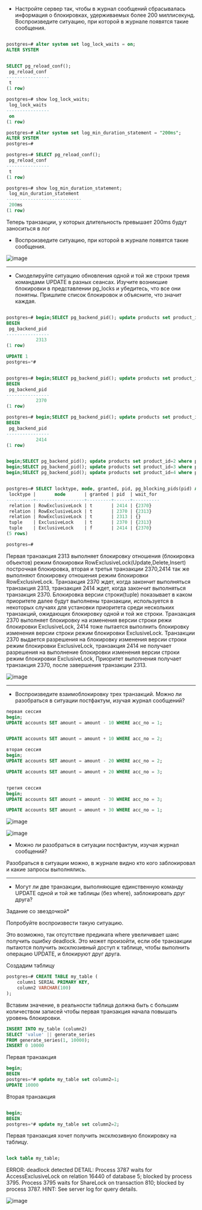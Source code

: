 
* Настройте сервер так, чтобы в журнал сообщений сбрасывалась информация о блокировках, удерживаемых более 200 миллисекунд. Воспроизведите ситуацию, при которой в журнале появятся такие сообщения.

```sql

postgres=# alter system set log_lock_waits = on;
ALTER SYSTEM


SELECT pg_reload_conf();
 pg_reload_conf
----------------
 t
(1 row)

postgres=# show log_lock_waits;
 log_lock_waits
----------------
 on
(1 row)

```

```sql
postgres=# alter system set log_min_duration_statement = "200ms";
ALTER SYSTEM
postgres=#

postgres=# SELECT pg_reload_conf();
 pg_reload_conf
----------------
 t
(1 row)

postgres=# show log_min_duration_statement;
 log_min_duration_statement
----------------------------
 200ms
(1 row)

```

Теперь транзакции, у которых длительность превышает 200ms будут заноситься в лог

* Воспроизведите ситуацию, при которой в журнале появятся такие сообщения.

![image](https://github.com/VyacheslavIT/postgre/assets/136000255/dfc05f6a-cc08-4635-94ea-e7e646d4d57a)


--------------------


* Смоделируйте ситуацию обновления одной и той же строки тремя командами UPDATE в разных сеансах. Изучите возникшие блокировки в представлении pg_locks и убедитесь, что все они понятны. Пришлите список блокировок и объясните, что значит каждая.

```sql

postgres=# begin;SELECT pg_backend_pid(); update products set product_id=2 where product_id=1;
BEGIN
 pg_backend_pid
----------------
           2313
(1 row)

UPDATE 1
postgres=*#

```

```sql

postgres=# begin;SELECT pg_backend_pid(); update products set product_id=3 where product_id=1;
BEGIN
 pg_backend_pid
----------------
           2370
(1 row)


```

```sql
postgres=# begin;SELECT pg_backend_pid(); update products set product_id=4 where product_id=1;
BEGIN
 pg_backend_pid
----------------
           2414
(1 row)

```

```sql

begin;SELECT pg_backend_pid(); update products set product_id=2 where product_id=1; 
begin;SELECT pg_backend_pid(); update products set product_id=3 where product_id=1; 
begin;SELECT pg_backend_pid(); update products set product_id=4 where product_id=1; 

```


```sql

postgres=# SELECT locktype, mode, granted, pid, pg_blocking_pids(pid) AS wait_for FROM pg_locks WHERE relation = 'products'::regclass;
 locktype |       mode       | granted | pid  | wait_for
----------+------------------+---------+------+----------
 relation | RowExclusiveLock | t       | 2414 | {2370}
 relation | RowExclusiveLock | t       | 2370 | {2313}
 relation | RowExclusiveLock | t       | 2313 | {}
 tuple    | ExclusiveLock    | t       | 2370 | {2313}
 tuple    | ExclusiveLock    | f       | 2414 | {2370}
(5 rows)

postgres=#

```



Первая транзакция 2313 выполняет блокировку отношения (блокировка объектов) режим блокировки RowExclusiveLock(Update,Delete,Insert) построчная блокировка, вторая и третья транзакции 2370,2414 так же выполняют блокировку отношения режим блокировки RowExclusiveLock. Транзакция 2370 ждет, когда закончит выполняться транзакция 2313, транзакция 2414 ждет, когда закончит выполняться транзакция 2370.
Блокировка версии строки(tuple) показывает в каком приоритете далее будут выполнены транзакции, используется в некоторых случаях для установки приоритета среди нескольких транзакций, ожидающих блокировку одной и той же строки. Транзакция 2370 выполняет блокировку на изменения версии строки режи блокировки ExclusiveLock, 2414 тоже пытается выполнить блокировку изменения версии строки режим блокировки ExclusiveLock. Транзакции 2370 выдается разрешения на блокировку изменения версии строки режим блокировки ExclusiveLock, транзакция 2414 не получает разрешения на выполнение блокировки изменения версии строки режим блокировки ExclusiveLock, Приоритет выполнения получает транзакция 2370, после завершения транзакции 2313.



![image](https://github.com/VyacheslavIT/postgre/assets/136000255/3944dd62-c6a9-4e9e-9362-fc791171d014)




---------------------


* Воспроизведите взаимоблокировку трех транзакций. Можно ли разобраться в ситуации постфактум, изучая журнал сообщений?
```sql
первая сессия
begin;
UPDATE accounts SET amount = amount - 10 WHERE acc_no = 1;


UPDATE accounts SET amount = amount + 10 WHERE acc_no = 2;

вторая сессия
begin;
UPDATE accounts SET amount = amount - 20 WHERE acc_no = 2;

UPDATE accounts SET amount = amount + 20 WHERE acc_no = 3;


третия сессия
begin;
UPDATE accounts SET amount = amount - 30 WHERE acc_no = 3;

UPDATE accounts SET amount = amount + 30 WHERE acc_no = 1;
```

![image](https://github.com/VyacheslavIT/postgre/assets/136000255/3478d6df-e55b-4875-bc31-c5d65b4b43d3)

![image](https://github.com/VyacheslavIT/postgre/assets/136000255/717d9e07-be2f-4e70-b32a-8577d42fd6ab)

* Можно ли разобраться в ситуации постфактум, изучая журнал сообщений?

Разобраться в ситуации можно, в журнале видно кто кого заблокировал и какие запросы выполнялись.


---------------------


* Могут ли две транзакции, выполняющие единственную команду UPDATE одной и той же таблицы (без where), заблокировать друг друга?
  
Задание со звездочкой*

Попробуйте воспроизвести такую ситуацию.

Это возможно, так отсутствие предиката where увеличивает шанс получить ошибку deadlock.
Это может произойти, если обе транзакции пытаются получить эксклюзивный доступ к таблице, чтобы выполнить операцию UPDATE, и блокируют друг друга. 

Создадим таблицу 
```sql
postgres=# CREATE TABLE my_table (
    column1 SERIAL PRIMARY KEY,
    column2 VARCHAR(100)
);
```
Вставим значение, в реальности таблица должна быть с большим количеством записей чтобы первая транзакция начала повышать уровень блокировки. 

```sql
INSERT INTO my_table (column2)
SELECT 'value' || generate_series
FROM generate_series(1, 10000);
INSERT 0 10000

```
Первая транзакция 

```sql
begin;
BEGIN
postgres=*# update my_table set column2=1;
UPDATE 10000
```
Вторая транзакция

```sql

begin;
BEGIN
postgres=*# update my_table set column2=2;

```
Первая транзакция хочет получить эксклюзивную блокировку на таблицу.

```sql

lock table my_table;

```
ERROR:  deadlock detected
DETAIL:  Process 3787 waits for AccessExclusiveLock on relation 16440 of database 5; blocked by process 3795.
Process 3795 waits for ShareLock on transaction 810; blocked by process 3787.
HINT:  See server log for query details.

![image](https://github.com/VyacheslavIT/postgre/assets/136000255/9b1e72ee-70cd-4c4f-af06-cdb92942ab6d)



